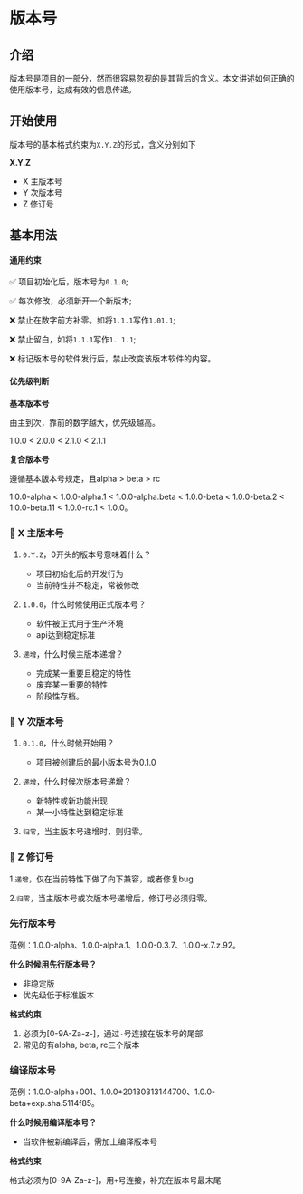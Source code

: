 # 版本号

## 介绍

版本号是项目的一部分，然而很容易忽视的是其背后的含义。本文讲述如何正确的使用版本号，达成有效的信息传递。

## 开始使用

版本号的基本格式约束为`X.Y.Z`的形式，含义分别如下

**X.Y.Z**
- X 主版本号
- Y 次版本号
- Z 修订号

## 基本用法

#### 通用约束

✅ 项目初始化后，版本号为`0.1.0`;

✅ 每次修改，必须新开一个新版本;

❌ 禁止在数字前方补零。如将`1.1.1`写作`1.01.1`;

❌ 禁止留白，如将`1.1.1`写作`1. 1.1`;

❌ 标记版本号的软件发行后，禁止改变该版本软件的内容。

#### 优先级判断
  
**基本版本号**

由主到次，靠前的数字越大，优先级越高。

1.0.0 < 2.0.0 < 2.1.0 < 2.1.1

**复合版本号**

遵循基本版本号规定，且alpha > beta > rc

1.0.0-alpha < 1.0.0-alpha.1 < 1.0.0-alpha.beta < 1.0.0-beta < 1.0.0-beta.2 < 1.0.0-beta.11 < 1.0.0-rc.1 < 1.0.0。


### 🥑 X 主版本号


1. `0.Y.Z`，0开头的版本号意味着什么？
   - 项目初始化后的开发行为
   - 当前特性并不稳定，常被修改

2. `1.0.0`，什么时候使用正式版本号？
   - 软件被正式用于生产环境
   - api达到稳定标准

3. `递增`，什么时候主版本递增？
   - 完成某一重要且稳定的特性
   - 废弃某一重要的特性
   - 阶段性存档。

### 🥑 Y 次版本号

1. `0.1.0`，什么时候开始用？
   - 项目被创建后的最小版本号为0.1.0

2. `递增`，什么时候次版本号递增？
   - 新特性或新功能出现
   - 某一小特性达到稳定标准

3. `归零`，当主版本号递增时，则归零。

### 🥑 Z 修订号

1.`递增`，仅在当前特性下做了向下兼容，或者修复bug
  
2.`归零`，当主版本号或次版本号递增后，修订号必须归零。

### 先行版本号

范例：1.0.0-alpha、1.0.0-alpha.1、1.0.0-0.3.7、1.0.0-x.7.z.92。

**什么时候用先行版本号？**

- 非稳定版
- 优先级低于标准版本 

**格式约束**

1. 必须为[0-9A-Za-z-]，通过`-`号连接在版本号的尾部
2. 常见的有alpha, beta, rc三个版本

### 编译版本号

范例：1.0.0-alpha+001、1.0.0+20130313144700、1.0.0-beta+exp.sha.5114f85。

**什么时候用编译版本号？**

- 当软件被新编译后，需加上编译版本号

**格式约束**

格式必须为[0-9A-Za-z-]，用`+`号连接，补充在版本号最末尾
